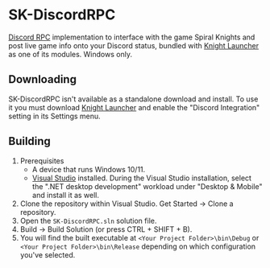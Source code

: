 # SK-DiscordRPC
[Discord RPC](https://discord.com/developers/docs/topics/rpc) implementation to interface with the game Spiral Knights and post live game info onto your Discord status, bundled with [Knight Launcher](https://github.com/lucasluqui/KnightLauncher) as one of its modules. Windows only.

## Downloading
SK-DiscordRPC isn't available as a standalone download and install. To use it you must download [Knight Launcher](https://github.com/lucasluqui/KnightLauncher) and enable the "Discord Integration" setting in its Settings menu.

## Building
1. Prerequisites
   - A device that runs Windows 10/11.
   - [Visual Studio](https://visualstudio.microsoft.com/downloads/) installed. During the Visual Studio installation, select the ".NET desktop development" workload under "Desktop & Mobile" and install it as well.
2. Clone the repository within Visual Studio. Get Started → Clone a repository.
3. Open the `SK-DiscordRPC.sln` solution file.
4. Build → Build Solution (or press CTRL + SHIFT + B).
5. You will find the built executable at `<Your Project Folder>\bin\Debug` or `<Your Project Folder>\bin\Release` depending on which configuration you've selected.
